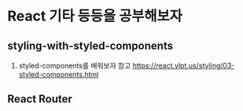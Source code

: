 # React 기타 등등을 공부해보자
## styling-with-styled-components

1. styled-components를 배워보자
참고 https://react.vlpt.us/styling/03-styled-components.html

## React Router